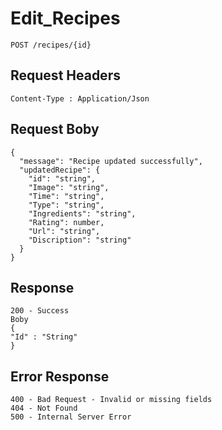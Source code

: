 # Edit_Recipes
```
POST /recipes/{id}

```

##  Request Headers
```
Content-Type : Application/Json

```
## Request Boby
```
{
  "message": "Recipe updated successfully",
  "updatedRecipe": {
    "id": "string",
    "Image": "string",
    "Time": "string",
    "Type": "string",
    "Ingredients": "string",
    "Rating": number,
    "Url": "string",
    "Discription": "string"
  }
}
```
## Response
```
200 - Success
Boby
{
"Id" : "String"
}

```
## Error Response
```
400 - Bad Request - Invalid or missing fields
404 - Not Found
500 - Internal Server Error
```
